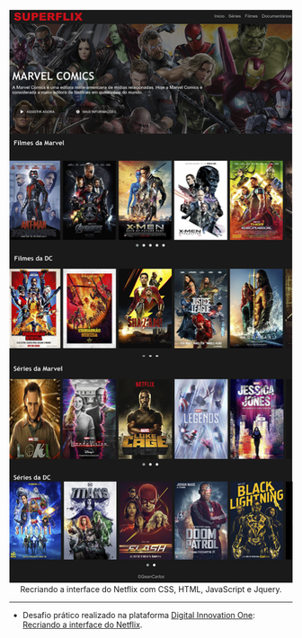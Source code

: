 <p align="center">
  <a href="https://github.com/GeanCarlosBJJ/CloneNetflix.git">
    <img 
         src='/img/superflix.png'
         alt="Interface Netflix" 
    />
  </a>
  <br />
  Recriando a interface do Netflix com CSS, HTML, JavaScript e Jquery.
</p>

<hr />

- Desafio prático realizado na plataforma [Digital Innovation One](https://web.digitalinnovation.one/home "Digital Innovation One"): [Recriando a interface do Netflix](https://web.digitalinnovation.one/project/recriando-a-interface-do-netflix/learning/a9150215-27d5-4a2c-8870-b1eb109e257a?back=/track/javascript-game-developer&bootcamp_id=598f2ee3-6af1-4370-a843-2cb9afe2f70f "Recriando a interface do Netflix").
